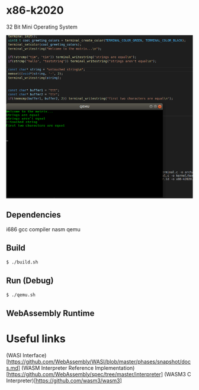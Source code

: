 # x86-k2020
32 Bit Mini Operating System

![alt text](/images/kernel01.png)

## Dependencies
i686 gcc compiler
nasm
qemu

## Build
```
$ ./build.sh
```

## Run (Debug)
```
$ ./qemu.sh
```

## WebAssembly Runtime
# Useful links
(WASI Interface)[https://github.com/WebAssembly/WASI/blob/master/phases/snapshot/docs.md]
(WASM Interpreter Reference Implementation)[https://github.com/WebAssembly/spec/tree/master/interpreter]
(WASM3 C Interpreter)[https://github.com/wasm3/wasm3]
